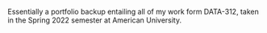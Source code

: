 Essentially a portfolio backup entailing all of my work form DATA-312, taken in the Spring 2022 semester at American University.
